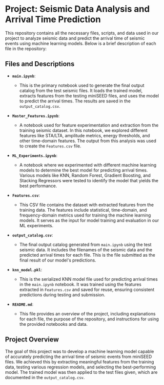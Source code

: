 # Project: Seismic Data Analysis and Arrival Time Prediction

This repository contains all the necessary files, scripts, and data used in our project to analyze seismic data and predict the arrival time of seismic events using machine learning models. Below is a brief description of each file in the repository:

## Files and Descriptions

- **`main.ipynb`**: 
  - This is the primary notebook used to generate the final output catalog from the test seismic files. It loads the trained model, extracts features from the testing miniSEED files, and uses the model to predict the arrival times. The results are saved in the `output_catalog.csv`.

- **`Master_Features.ipynb`**:
  - A notebook used for feature experimentation and extraction from the training seismic dataset. In this notebook, we explored different features like STA/LTA, amplitude metrics, energy thresholds, and other time-domain features. The output from this analysis was used to create the `Features.csv` file.

- **`ML_Experiments.ipynb`**:
  - A notebook where we experimented with different machine learning models to determine the best model for predicting arrival times. Various models like KNN, Random Forest, Gradient Boosting, and Stacking Regressors were tested to identify the model that yields the best performance.

- **`Features.csv`**:
  - This CSV file contains the dataset with extracted features from the training data. The features include statistical, time-domain, and frequency-domain metrics used for training the machine learning models. It serves as the input for model training and evaluation in our ML experiments.

- **`output_catalog.csv`**:
  - The final output catalog generated from `main.ipynb` using the test seismic data. It includes the filenames of the seismic data and the predicted arrival times for each file. This is the file submitted as the final result of our model's predictions.

- **`knn_model.pkl`**:
  - This is the serialized KNN model file used for predicting arrival times in the `main.ipynb` notebook. It was trained using the features extracted in `Features.csv` and saved for reuse, ensuring consistent predictions during testing and submission.

- **`README.md`**:
  - This file provides an overview of the project, including explanations for each file, the purpose of the repository, and instructions for using the provided notebooks and data.

## Project Overview

The goal of this project was to develop a machine learning model capable of accurately predicting the arrival time of seismic events from miniSEED files. We achieved this by extracting meaningful features from the training data, testing various regression models, and selecting the best-performing model. The trained model was then applied to the test files given, which are documented in the `output_catalog.csv`.

